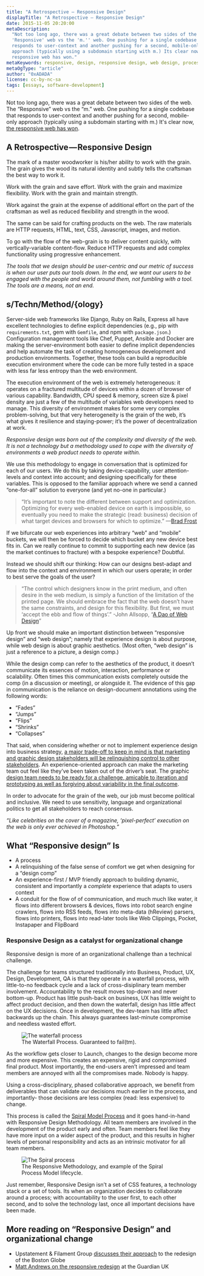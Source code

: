 ```yaml
---
title: "A Retrospective — Responsive Design"
displayTitle: "A Retrospective — Responsive Design"
date: 2015-11-05 20:20:00
metaDescription:
  "Not too long ago, there was a great debate between two sides of the web. The
  'Responsive' web vs the 'm.'' web. One pushing for a single codebase that
  responds to user-context and another pushing for a second, mobile-only
  approach (typically using a subdomain starting with m.) Its clear now, the
  responsive web has won."
metaKeywords: responsive, design, responsive design, web design, process
metaOgType: "article"
author: "0xADADA"
license: cc-by-nc-sa
tags: [essays, software-development]
---
```


Not too long ago, there was a great debate between two sides of the web. The
“Responsive” web vs the “m.” web. One pushing for a single codebase that
responds to user-context and another pushing for a second, mobile-only approach
(typically using a subdomain starting with m.) It's clear now,
[the responsive web has won](https://developers.google.com/web/fundamentals/design-and-ui/responsive/fundamentals/).

## A Retrospective — Responsive Design

The mark of a master woodworker is his/her ability to work with the grain. The
grain gives the wood its natural identity and subtly tells the craftsman the
best way to work it.

Work with the grain and save effort. Work with the grain and maximize
flexibility. Work with the grain and maintain strength.

Work against the grain at the expense of additional effort on the part of the
craftsman as well as reduced flexibility and strength in the wood.

The same can be said for crafting products on the web. The raw materials are
HTTP requests, HTML, text, CSS, Javascript, images, and motion.

To go with the flow of the web-grain is to deliver content quickly, with
vertically-variable content-flow. Reduce HTTP requests and add complex
functionality using progressive enhancement.

_The tools that we design should be user-centric and our metric of success is
when our user puts our tools down. In the end, we want our users to be engaged
with the people and world around them, not fumbling with a tool. The tools are a
means, not an end._

## s/Techn/Method/{ology}

Server-side web frameworks like Django, Ruby on Rails, Express all have
excellent technologies to define explicit dependencies (e.g., pip with
`requirements.txt`, gem with `Gemfile`, and npm with `package.json`.)
Configuration management tools like Chef, Puppet, Ansible and Docker are making
the server-environment both easier to define implicit dependencies and help
automate the task of creating homogeneous development and production
environments. Together, these tools can build a reproducible execution
environment where the code can be more fully tested in a space with less far
less entropy than the web environment.

The execution environment of the web is extremely heterogeneous: it operates on
a fractured multitude of devices within a dozen of browser of various
capability. Bandwidth, CPU speed & memory, screen size & pixel density are just
a few of the multitude of variables web developers need to manage. This
diversity of environment makes for some very complex problem-solving, but that
very heterogeneity is the grain of the web, it’s what gives it resilience and
staying-power; it’s the power of decentralization at work.

_Responsive design was born out of the complexity and diversity of the web. It
is not a technology but a methodology used to cope with the diversity of
environments a web product needs to operate within._

We use this methodology to engage in conversation that is optimized for each of
our users. We do this by taking device-capability, user attention-levels and
context into account; and designing specifically for these variables. This is
opposed to the familiar approach where we send a canned “one-for-all” solution
to everyone (and yet no-one in particular.)

> “It’s important to note the different between support and optimization.
> Optimizing for every web-enabled device on earth is impossible, so eventually
> you need to make the strategic (read: business) decision of what target
> devices and browsers for which to optimize.”
> —[Brad Frost](https://bradfrost.com/blog/post/mobile-first-responsive-web-design/)

If we bifurcate our web experiences into arbitrary “web” and “mobile” buckets,
we will then be forced to decide which bucket any new device best fits in. Can
we really continue to commit to supporting each new device (as the market
continues to fracture) with a bespoke experience? Doubtful.

Instead we should shift our thinking: How can our designs best-adapt and flow
into the context and environment in which our users operate; in order to best
serve the goals of the user?

> “The control which designers know in the print medium, and often desire in the
> web medium, is simply a function of the limitation of the printed page. We
> should embrace the fact that the web doesn’t have the same constraints, and
> design for this flexibility. But first, we must ‘accept the ebb and flow of
> things’.” -John Allsopp,
> “[A Dao of Web Design](https://alistapart.com/article/dao)”

Up front we should make an important distinction between “responsive design” and
“web design”; namely that experience design is about purpose, while web design
is about graphic aesthetics. (Most often, “web design” is just a reference to a
picture, a design comp.)

While the design comp can refer to the aesthetics of the product, it doesn’t
communicate its essences of motion, interaction, performance or scalability.
Often times this communication exists completely outside the comp (in a
discussion or meeting), or alongside it. The evidence of this gap in
communication is the reliance on design-document annotations using the following
words:

- “Fades”
- “Jumps”
- “Flips”
- “Shrinks”
- “Collapses”

That said, when considering whether or not to implement experience design into
business strategy,
[a major trade-off to keep in mind is that marketing and graphic design stakeholders will be relinquishing control to other stakeholders](https://venturebeat.com/2013/10/25/responsive-design-will-your-mobile-customer-thank-you/).
An experience-oriented approach can make the marketing team out feel like
they’ve been taken out of the driver’s seat. The graphic
[design team needs to be ready for a challenge, amicable to iteration and prototyping as well as forgiving about variability in the final outcome](https://www.filamentgroup.com/lab/introducing-the-new-responsive-designed-bostonglobecom.html).

In order to advocate for the grain of the web, our job must become political and
inclusive. We need to use sensitivity, language and organizational politics to
get all stakeholders to reach consensus.

_“Like celebrities on the cover of a magazine, ‘pixel-perfect’ execution on the
web is only ever achieved in Photoshop.”_

## What “Responsive design” Is

- A process
- A relinquishing of the false sense of comfort we get when designing for a
  “design comp”
- An experience-first / MVP friendly approach to building dynamic, consistent
  and importantly a _complete_ experience that adapts to users context
- A conduit for the flow of of communication, and much much like water, it flows
  into different browsers & devices, flows into robot search engine crawlers,
  flows into RSS feeds, flows into meta-data (hReview) parsers, flows into
  printers, flows into read-later tools like Web Clippings, Pocket, Instapaper
  and FlipBoard

### Responsive Design as a catalyst for organizational change

Responsive design is more of an organizational challenge than a technical
challenge.

The challenge for teams structured traditionally into Business, Product, UX,
Design, Development, QA is that they operate in a waterfall process, with
little-to-no feedback cycle and a lack of cross-disiplinary team member
involvement. Accountability to the result moves top-down and never bottom-up.
Product has little push-back on business, UX has little weight to affect product
decision, and then down the waterfall, design has little affect on the UX
decisions. Once in development, the dev-team has little affect backwards up the
chain. This always guarantees last-minute compromise and needless wasted effort.

<figure>
  <img src="/static/images/2015-11-05-waterfall.png" alt="The waterfall process" title="Waterfall process">
  <figcaption>The Waterfall Process. Guaranteed to fail(tm).</figcaption>
</figure>

As the workflow gets closer to Launch, changes to the design become more and
more expensive. This creates an expensive, rigid and compromised final product.
Most importantly, the end-users aren’t impressed and team members are annoyed
with all the compromises made. Nobody is happy.

Using a cross-disciplinary, phased collaborative approach, we benefit from
deliverables that can validate our decisions much earlier in the process, and
importantly- those decisions are less complex (read: less expensive) to change.

This process is called the
[Spiral Model Process](https://web.archive.org/web/20170108012509/https://en.wikipedia.org/wiki/Spiral_model)
and it goes hand-in-hand with Responsive Design Methodology. All team members
are involved in the development of the product early and often. Team members
feel like they have more input on a wider aspect of the product, and this
results in higher levels of personal responsibility and acts as an intrinsic
motivator for all team members.

<figure>
  <img src="/static/images/2015-11-05-spiral.png" alt="The Spiral process" title="Spiral process">
  <figcaption>The Responsive Methodology, and example of the Spiral Process Model lifecycle.</figcaption>
</figure>

Just remember, Responsive Design isn’t a set of CSS features, a technology stack
or a set of tools. Its when an organization decides to collaborate around a
process; with accountability to the user first, to each other second, and to
solve the technology last, once all important decisions have been made.

## More reading on “Responsive Design” and organizational change

- Upstatement & Filament Group
  [discusses their approach](https://legacy.upstatement.com/work/boston-globe/)
  to the redesign of the Boston Globe
- [Matt Andrews on the responsive redesign](https://mattandrews.info/2013/05/responsive-design-at-the-guardian-port-80.html#/)
  at the Guardian UK
